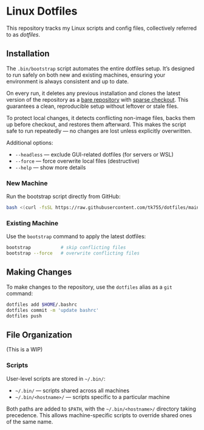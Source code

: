 # Linux Dotfiles

This repository tracks my Linux scripts and config files, collectively referred to as *dotfiles*.

## Installation

The `.bin/bootstrap` script automates the entire dotfiles setup. It’s designed to run safely on both new and existing machines, ensuring your environment is always consistent and up to date.

On every run, it deletes any previous installation and clones the latest version of the repository as a [bare repository](https://www.atlassian.com/git/tutorials/dotfiles) with [sparse checkout](https://git-scm.com/docs/git-sparse-checkout). This guarantees a clean, reproducible setup without leftover or stale files.

To protect local changes, it detects conflicting non-image files, backs them up before checkout, and restores them afterward. This makes the script safe to run repeatedly — no changes are lost unless explicitly overwritten.

Additional options:
- `--headless` —  exclude GUI-related dotfiles (for servers or WSL)
- `--force` — force overwrite local files (destructive)
- `--help` — show more details

### New Machine

Run the bootstrap script directly from GitHub:

```bash
bash <(curl -fsSL https://raw.githubusercontent.com/tk755/dotfiles/main/.bin/bootstrap)
```

### Existing Machine

Use the `bootstrap` command to apply the latest dotfiles:

```bash
bootstrap           # skip conflicting files
bootstrap --force   # overwrite conflicting files
```

## Making Changes

To make changes to the repository, use the `dotfiles` alias as a `git` command:

```bash
dotfiles add $HOME/.bashrc
dotfiles commit -m 'update bashrc'
dotfiles push
```

## File Organization

(This is a WIP)

### Scripts

User-level scripts are stored in `~/.bin/`:
- `~/.bin/` — scripts shared across all machines
- `~/.bin/<hostname>/` — scripts specific to a particular machine

Both paths are added to `$PATH`, with the `~/.bin/<hostname>/` directory taking precedence. This allows machine-specific scripts to override shared ones of the same name.
